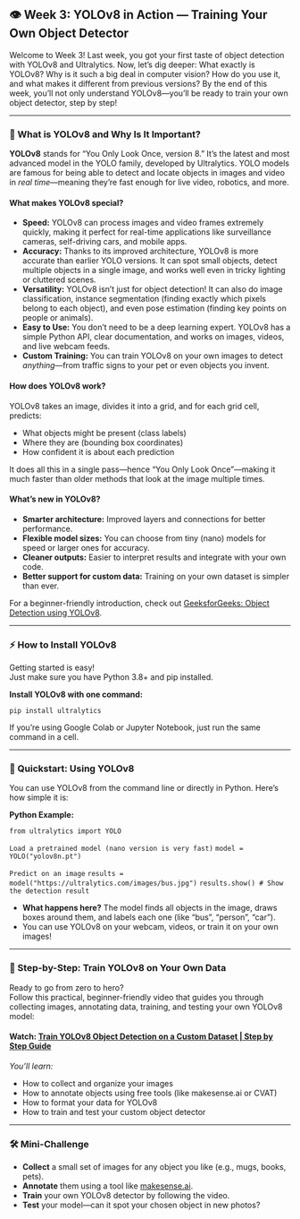## 👁️ Week 3: YOLOv8 in Action — Training Your Own Object Detector

Welcome to Week 3! Last week, you got your first taste of object detection with YOLOv8 and Ultralytics. Now, let’s dig deeper: What exactly is YOLOv8? Why is it such a big deal in computer vision? How do you use it, and what makes it different from previous versions? By the end of this week, you’ll not only understand YOLOv8—you’ll be ready to train your own object detector, step by step!

---

### 🚦 What is YOLOv8 and Why Is It Important?

**YOLOv8** stands for “You Only Look Once, version 8.” It’s the latest and most advanced model in the YOLO family, developed by Ultralytics. YOLO models are famous for being able to detect and locate objects in images and video in *real time*—meaning they’re fast enough for live video, robotics, and more.

#### What makes YOLOv8 special?
- **Speed:** YOLOv8 can process images and video frames extremely quickly, making it perfect for real-time applications like surveillance cameras, self-driving cars, and mobile apps.
- **Accuracy:** Thanks to its improved architecture, YOLOv8 is more accurate than earlier YOLO versions. It can spot small objects, detect multiple objects in a single image, and works well even in tricky lighting or cluttered scenes.
- **Versatility:** YOLOv8 isn’t just for object detection! It can also do image classification, instance segmentation (finding exactly which pixels belong to each object), and even pose estimation (finding key points on people or animals).
- **Easy to Use:** You don’t need to be a deep learning expert. YOLOv8 has a simple Python API, clear documentation, and works on images, videos, and live webcam feeds.
- **Custom Training:** You can train YOLOv8 on your own images to detect *anything*—from traffic signs to your pet or even objects you invent.

#### How does YOLOv8 work?
YOLOv8 takes an image, divides it into a grid, and for each grid cell, predicts:
- What objects might be present (class labels)
- Where they are (bounding box coordinates)
- How confident it is about each prediction

It does all this in a single pass—hence “You Only Look Once”—making it much faster than older methods that look at the image multiple times.

#### What’s new in YOLOv8?
- **Smarter architecture:** Improved layers and connections for better performance.
- **Flexible model sizes:** You can choose from tiny (nano) models for speed or larger ones for accuracy.
- **Cleaner outputs:** Easier to interpret results and integrate with your own code.
- **Better support for custom data:** Training on your own dataset is simpler than ever.

For a beginner-friendly introduction, check out [GeeksforGeeks: Object Detection using YOLOv8](https://www.geeksforgeeks.org/machine-learning/object-detection-using-yolov8/).

---

### ⚡ How to Install YOLOv8

Getting started is easy!  
Just make sure you have Python 3.8+ and pip installed.

**Install YOLOv8 with one command:**

`pip install ultralytics`

If you’re using Google Colab or Jupyter Notebook, just run the same command in a cell.

---

### 🏁 Quickstart: Using YOLOv8

You can use YOLOv8 from the command line or directly in Python. Here’s how simple it is:

**Python Example:**

`from ultralytics import YOLO`

`Load a pretrained model (nano version is very fast)`
`model = YOLO("yolov8n.pt")`

`Predict on an image`
`results = model("https://ultralytics.com/images/bus.jpg")`
`results.show() # Show the detection result`
- **What happens here?** The model finds all objects in the image, draws boxes around them, and labels each one (like “bus”, “person”, “car”).
- You can use YOLOv8 on your webcam, videos, or train it on your own images!

---

### 🎥 Step-by-Step: Train YOLOv8 on Your Own Data

Ready to go from zero to hero?  
Follow this practical, beginner-friendly video that guides you through collecting images, annotating data, training, and testing your own YOLOv8 model:

#### **Watch: [Train YOLOv8 Object Detection on a Custom Dataset | Step by Step Guide](https://youtu.be/m9fH9OWn8YM?si=HS4pV17HGSPnv_oK)**
*You’ll learn:*
- How to collect and organize your images
- How to annotate objects using free tools (like makesense.ai or CVAT)
- How to format your data for YOLOv8
- How to train and test your custom object detector

---

### 🛠️ Mini-Challenge

- **Collect** a small set of images for any object you like (e.g., mugs, books, pets).
- **Annotate** them using a tool like [makesense.ai](https://www.makesense.ai/).
- **Train** your own YOLOv8 detector by following the video.
- **Test** your model—can it spot your chosen object in new photos?

